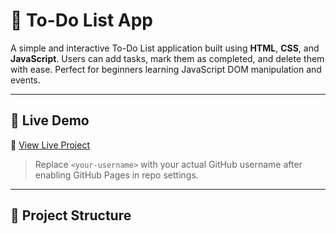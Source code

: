 # 📝 To-Do List App

A simple and interactive To-Do List application built using **HTML**, **CSS**, and **JavaScript**. Users can add tasks, mark them as completed, and delete them with ease. Perfect for beginners learning JavaScript DOM manipulation and events.

---

## 🚀 Live Demo

🔗 [View Live Project](https://<your-username>.github.io/todo-list-js)

> Replace `<your-username>` with your actual GitHub username after enabling GitHub Pages in repo settings.

---

## 📁 Project Structure



